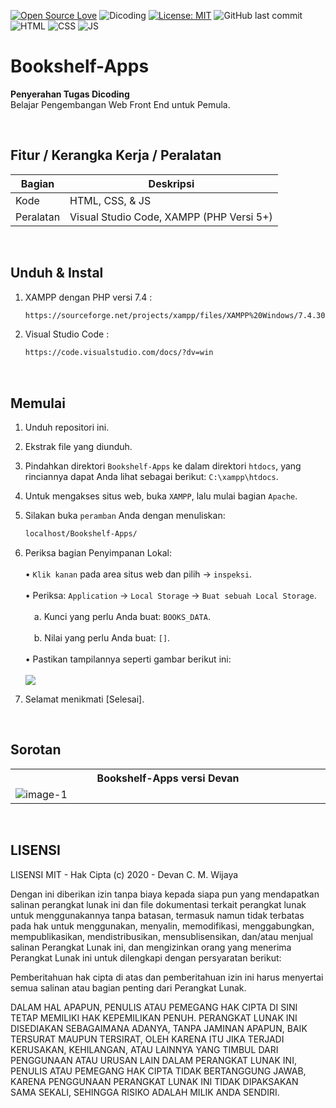 [![Open Source Love](https://badges.frapsoft.com/os/v1/open-source.svg?style=flat)](https://github.com/ellerbrock/open-source-badges/)
![Dicoding](https://img.shields.io/badge/Dicoding-FrontEnd-blue?logo=github&color=%23F7DF1E)
[![License: MIT](https://img.shields.io/badge/License-MIT-blue.svg?logo=github&color=%23F7DF1E)](https://github.com/devancakra/Bookshelf-Apps/blob/master/LICENSE)
![GitHub last commit](https://img.shields.io/github/last-commit/devancakra/Bookshelf-Apps)
![HTML](https://img.shields.io/badge/HTML%20-light.svg?&style=flat&logo=html5&logoColor=%23F7DF1E&color=FF6347)
![CSS](https://img.shields.io/badge/CSS%20-light.svg?&style=flat&logo=css3&logoColor=%23F7DF1E&color=1E90FF)
![JS](https://img.shields.io/badge/Javascript%20-%23323330.svg?&style=flat&logo=javascript&logoColor=%23F7DF1E&color=008080)

# Bookshelf-Apps
<strong>Penyerahan Tugas Dicoding</strong><br> 
Belajar Pengembangan Web Front End untuk Pemula.

<br>

## Fitur / Kerangka Kerja / Peralatan
| Bagian | Deskripsi |
| --- | --- |
| Kode | HTML, CSS, & JS |
| Peralatan | Visual Studio Code, XAMPP (PHP Versi 5+)  |

<br>

## Unduh & Instal
1. XAMPP dengan PHP versi 7.4 :<br>

   ```bash
   https://sourceforge.net/projects/xampp/files/XAMPP%20Windows/7.4.30/xampp-windows-x64-7.4.30-1-VC15-installer.exe/download
   ```
   
2. Visual Studio Code :<br>

   ```bash
   https://code.visualstudio.com/docs/?dv=win
   ```

<br>

## Memulai
1. Unduh repositori ini.<br>
2. Ekstrak file yang diunduh.<br>
3. Pindahkan direktori ``` Bookshelf-Apps ``` ke dalam direktori ``` htdocs ```, yang rinciannya dapat Anda lihat sebagai berikut: ``` C:\xampp\htdocs ```.<br>
4. Untuk mengakses situs web, buka ``` XAMPP ```, lalu mulai bagian ``` Apache ```.<br>
5. Silakan buka ``` peramban ``` Anda dengan menuliskan:<br>

   ```bash
   localhost/Bookshelf-Apps/
   ```

6. Periksa bagian Penyimpanan Lokal:<br><br>
   • ``` Klik kanan ``` pada area situs web dan pilih -> ``` inspeksi ```.<br><br>
   • Periksa: ``` Application ``` -> ``` Local Storage ``` -> ``` Buat sebuah Local Storage ```.<br><br>
   &emsp;a. Kunci yang perlu Anda buat: ``` BOOKS_DATA ```.<br><br>
   &emsp;b. Nilai yang perlu Anda buat: ``` [] ```.<br><br>
   • Pastikan tampilannya seperti gambar berikut ini:<br><br><img src = "https://user-images.githubusercontent.com/54527592/122673350-3966ce00-d1fa-11eb-8cdb-aa3acaed9280.png">
7. Selamat menikmati [Selesai].

<br>

## Sorotan
<table>
<tr>
<th width="840">Bookshelf-Apps versi Devan</th>
</tr>
<tr>
<td><img src="https://user-images.githubusercontent.com/54527592/122670967-bab86380-d1ee-11eb-84d4-2006175d6f9f.png" alt="image-1"></td>
</tr>
</table>

<br>

## LISENSI 
LISENSI MIT - Hak Cipta (c) 2020 - Devan C. M. Wijaya

Dengan ini diberikan izin tanpa biaya kepada siapa pun yang mendapatkan salinan perangkat lunak ini dan file dokumentasi terkait perangkat lunak untuk menggunakannya tanpa batasan, termasuk namun tidak terbatas pada hak untuk menggunakan, menyalin, memodifikasi, menggabungkan, mempublikasikan, mendistribusikan, mensublisensikan, dan/atau menjual salinan Perangkat Lunak ini, dan mengizinkan orang yang menerima Perangkat Lunak ini untuk dilengkapi dengan persyaratan berikut:

Pemberitahuan hak cipta di atas dan pemberitahuan izin ini harus menyertai semua salinan atau bagian penting dari Perangkat Lunak.

DALAM HAL APAPUN, PENULIS ATAU PEMEGANG HAK CIPTA DI SINI TETAP MEMILIKI HAK KEPEMILIKAN PENUH. PERANGKAT LUNAK INI DISEDIAKAN SEBAGAIMANA ADANYA, TANPA JAMINAN APAPUN, BAIK TERSURAT MAUPUN TERSIRAT, OLEH KARENA ITU JIKA TERJADI KERUSAKAN, KEHILANGAN, ATAU LAINNYA YANG TIMBUL DARI PENGGUNAAN ATAU URUSAN LAIN DALAM PERANGKAT LUNAK INI, PENULIS ATAU PEMEGANG HAK CIPTA TIDAK BERTANGGUNG JAWAB, KARENA PENGGUNAAN PERANGKAT LUNAK INI TIDAK DIPAKSAKAN SAMA SEKALI, SEHINGGA RISIKO ADALAH MILIK ANDA SENDIRI.
